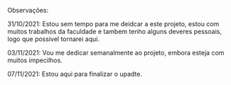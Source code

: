 Observações:

31/10/2021: Estou sem tempo para me deidcar a este projeto, estou com muitos trabalhos da faculdade e tambem
tenho alguns deveres pessoais, logo que possivel tornarei aqui.

03/11/2021: Vou me dedicar semanalmente ao projeto, embora esteja com muitos impecilhos.

07/11/2021: Estou aqui para finalizar o upadte.